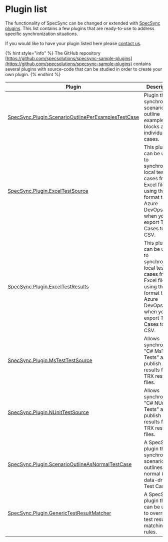 # Plugin list

The functionality of SpecSync can be changed or extended with [SpecSync plugins](general-features/specsync-plugins.md). This list contains a few plugins that are ready-to-use to address specific synchronization situations.

If you would like to have your plugin listed here please [contact us](../contact/specsync-support.md).

{% hint style="info" %}
The GitHub repository [https://github.com/specsolutions/specsync-sample-plugins](https://github.com/specsolutions/specsync-sample-plugins) contains several plugins with source-code that can be studied in order to create your own plugin.
{% endhint %}

| Plugin | Description | Maintainer |
|------- | ----------- | ---------- |
| [SpecSync.Plugin.ScenarioOutlinePerExamplesTestCase](https://github.com/specsolutions/specsync-sample-plugins/tree/main/scenario-outline-per-exampes-test-case-plugin) | Plugin that synchronizes scenario outline examples blocks as individual test cases. | Spec Solutions |
| [SpecSync.Plugin.ExcelTestSource](https://github.com/specsolutions/specsync-sample-plugins/tree/main/excel-test-source-plugin) | This plugin can be used to synchronize a local test cases from Excel file using the format that Azure DevOps uses when you export Test Cases to CSV. | Spec Solutions |
| [SpecSync.Plugin.ExcelTestResults](https://github.com/specsolutions/specsync-sample-plugins/tree/main/excel-test-results-plugin) | This plugin can be used to synchronize a local test cases from Excel file using the format that Azure DevOps uses when you export Test Cases to CSV. | Spec Solutions |
| [SpecSync.Plugin.MsTestTestSource](https://github.com/specsolutions/specsync-sample-plugins/tree/main/mstest-test-source-plugin) | Allows synchronizing "C# MsTest Tests" and publish results from TRX result files. | Spec Solutions |
| [SpecSync.Plugin.NUnitTestSource](https://github.com/specsolutions/specsync-sample-plugins/tree/main/nunit-test-source-plugin) | Allows synchronizing "C# NUnit Tests" and publish results from TRX result files. | Spec Solutions |
| [SpecSync.Plugin.ScenarioOutlineAsNormalTestCase](https://github.com/specsolutions/specsync-sample-plugins/tree/main/scenario-outline-as-normal-test-case-format-plugin) | A SpecSync plugin that synchronizes scenario outlines as normal (non-data-driven) Test Cases. | Spec Solutions |
| [SpecSync.Plugin.GenericTestResultMatcher](https://github.com/specsolutions/specsync-sample-plugins/tree/main/generic-test-result-matcher-plugin) | A SpecSync plugin that can be used to override test result matching rules. | Spec Solutions |
